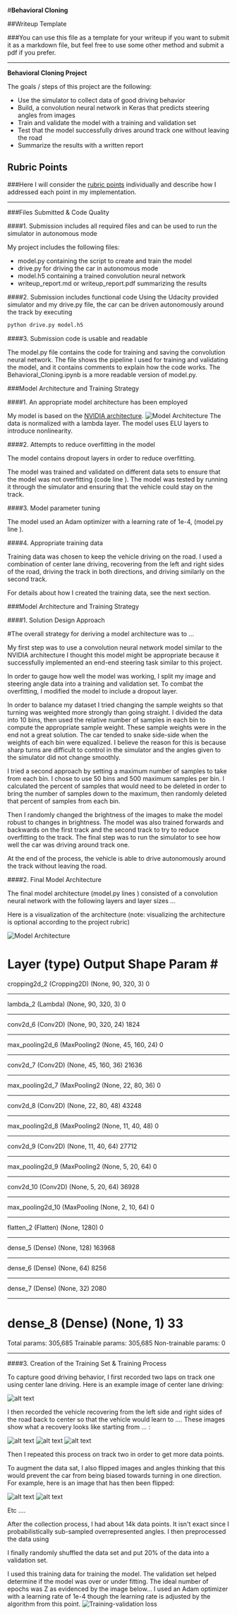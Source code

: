 #**Behavioral Cloning** 

##Writeup Template

###You can use this file as a template for your writeup if you want to submit it as a markdown file, but feel free to use some other method and submit a pdf if you prefer.

---

**Behavioral Cloning Project**

The goals / steps of this project are the following:
* Use the simulator to collect data of good driving behavior
* Build, a convolution neural network in Keras that predicts steering angles from images
* Train and validate the model with a training and validation set
* Test that the model successfully drives around track one without leaving the road
* Summarize the results with a written report


[//]: # (Image References)

[image1]: ./examples/placeholder.png "Model Visualization"
[image2]: ./examples/placeholder.png "Grayscaling"
[image3]: ./examples/placeholder_small.png "Recovery Image"
[image4]: ./examples/placeholder_small.png "Recovery Image"
[image5]: ./examples/placeholder_small.png "Recovery Image"
[image6]: ./examples/placeholder_small.png "Normal Image"
[image7]: ./examples/placeholder_small.png "Flipped Image"
[architecture]: ./model.png "Model Architecture"
[unbalanced]: ./unbalanced.png "Unbalanced dataset"
[balanced]: ./balanced.png "Balanced dataset"
[train_val_loss]: ./loss.png "Training and validation loss"
[preprocess]: ./flip_bright.png "Images cropped, flipped, and brightened/darkened"

## Rubric Points
###Here I will consider the [rubric points](https://review.udacity.com/#!/rubrics/432/view) individually and describe how I addressed each point in my implementation.  

---
###Files Submitted & Code Quality

####1. Submission includes all required files and can be used to run the simulator in autonomous mode

My project includes the following files:
* model.py containing the script to create and train the model
* drive.py for driving the car in autonomous mode
* model.h5 containing a trained convolution neural network 
* writeup_report.md or writeup_report.pdf summarizing the results

####2. Submission includes functional code
Using the Udacity provided simulator and my drive.py file, the car can be driven autonomously around the track by executing 
```sh
python drive.py model.h5
```

####3. Submission code is usable and readable

The model.py file contains the code for training and saving the convolution neural network. The file shows the pipeline I used for training and validating the model, and it contains comments to explain how the code works.
The Behavioral_Cloning.ipynb is a more readable version of model.py.

###Model Architecture and Training Strategy

####1. An appropriate model architecture has been employed

My model is based on the [NVIDIA architecture](https://arxiv.org/abs/1604.07316). 
![Model Architecture][architecture]
The data is normalized with a lambda layer. The model uses ELU layers to introduce nonlinearity.

####2. Attempts to reduce overfitting in the model

The model contains dropout layers in order to reduce overfitting.

The model was trained and validated on different data sets to ensure that the model was not overfitting (code line ). The model was tested by running it through the simulator and ensuring that the vehicle could stay on the track.


####3. Model parameter tuning

The model used an Adam optimizer with a learning rate of 1e-4, (model.py line ).

####4. Appropriate training data

Training data was chosen to keep the vehicle driving on the road. I used a combination of center lane driving, recovering from the left and right sides of the road, driving the track in both directions, and driving similarly on the second track.

For details about how I created the training data, see the next section. 

###Model Architecture and Training Strategy

####1. Solution Design Approach

#The overall strategy for deriving a model architecture was to ...

My first step was to use a convolution neural network model similar to the NVIDIA architecture I thought this model might be appropriate because it successfully implemented an end-end steering task similar to this project.

In order to gauge how well the model was working, I split my image and steering angle data into a training and validation set. To combat the overfitting, I modified the model to include a dropout layer.


In order to balance my dataset I tried changing the sample weights so that turning was weighted more strongly than going straight. I divided the data into 10 bins, then used the relative number of samples in each bin to compute the appropriate sample weight. These sample weights were in the end not a great solution. The car tended to snake side-side when the weights of each bin were equalized. I believe the reason for this is because sharp turns are difficult to control in the simulator and the angles given to the simulator did not change smoothly.

I tried a second approach by setting a maximum number of samples to take from each bin. I chose to use 50 bins and 500 maximum samples per bin. I calculated the percent of samples that would need to be deleted in order to bring the number of samples down to the maximum, then randomly deleted that percent of samples from each bin.

Then I randomly changed the brightness of the images to make the model robust to changes in brightness.
The model was also trained forwards and backwards on the first track and the second track to try to reduce overfitting to the track.
The final step was to run the simulator to see how well the car was driving around track one. 

At the end of the process, the vehicle is able to drive autonomously around the track without leaving the road.

####2. Final Model Architecture

The final model architecture (model.py lines ) consisted of a convolution neural network with the following layers and layer sizes ...

Here is a visualization of the architecture (note: visualizing the architecture is optional according to the project rubric)

![Model Architecture][architecture]

Layer (type)                 Output Shape              Param #   
=================================================================
cropping2d_2 (Cropping2D)    (None, 90, 320, 3)        0         
_________________________________________________________________
lambda_2 (Lambda)            (None, 90, 320, 3)        0         
_________________________________________________________________
conv2d_6 (Conv2D)            (None, 90, 320, 24)       1824      
_________________________________________________________________
max_pooling2d_6 (MaxPooling2 (None, 45, 160, 24)       0         
_________________________________________________________________
conv2d_7 (Conv2D)            (None, 45, 160, 36)       21636     
_________________________________________________________________
max_pooling2d_7 (MaxPooling2 (None, 22, 80, 36)        0         
_________________________________________________________________
conv2d_8 (Conv2D)            (None, 22, 80, 48)        43248     
_________________________________________________________________
max_pooling2d_8 (MaxPooling2 (None, 11, 40, 48)        0         
_________________________________________________________________
conv2d_9 (Conv2D)            (None, 11, 40, 64)        27712     
_________________________________________________________________
max_pooling2d_9 (MaxPooling2 (None, 5, 20, 64)         0         
_________________________________________________________________
conv2d_10 (Conv2D)           (None, 5, 20, 64)         36928     
_________________________________________________________________
max_pooling2d_10 (MaxPooling (None, 2, 10, 64)         0         
_________________________________________________________________
flatten_2 (Flatten)          (None, 1280)              0         
_________________________________________________________________
dense_5 (Dense)              (None, 128)               163968    
_________________________________________________________________
dense_6 (Dense)              (None, 64)                8256      
_________________________________________________________________
dense_7 (Dense)              (None, 32)                2080      
_________________________________________________________________
dense_8 (Dense)              (None, 1)                 33        
=================================================================
Total params: 305,685
Trainable params: 305,685
Non-trainable params: 0
_________________________________________________________________

####3. Creation of the Training Set & Training Process

To capture good driving behavior, I first recorded two laps on track one using center lane driving. Here is an example image of center lane driving:

![alt text][image2]

I then recorded the vehicle recovering from the left side and right sides of the road back to center so that the vehicle would learn to .... These images show what a recovery looks like starting from ... :

![alt text][image3]
![alt text][image4]
![alt text][image5]

Then I repeated this process on track two in order to get more data points.

To augment the data sat, I also flipped images and angles thinking that this would prevent the car from being biased towards turning in one direction. For example, here is an image that has then been flipped:

![alt text][image6]
![alt text][image7]

Etc ....

After the collection process, I had about 14k data points. It isn't exact since I probabilistically sub-sampled overrepresented angles. I then preprocessed the data using


I finally randomly shuffled the data set and put 20% of the data into a validation set. 

I used this training data for training the model. The validation set helped determine if the model was over or under fitting. The ideal number of epochs was Z as evidenced by the image below... I used an Adam optimizer with a learning rate of 1e-4 though the learning rate is adjusted by the algorithm from this point.
![Training-validation loss][train_val_loss]
